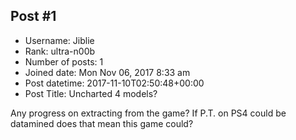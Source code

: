 ## Post #1
- Username: Jiblie
- Rank: ultra-n00b
- Number of posts: 1
- Joined date: Mon Nov 06, 2017 8:33 am
- Post datetime: 2017-11-10T02:50:48+00:00
- Post Title: Uncharted 4 models?

Any progress on extracting from the game? If P.T. on PS4 could be datamined does that mean this game could?
